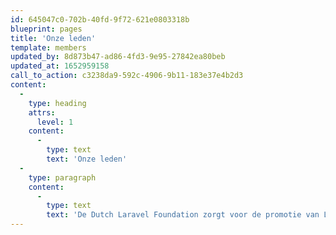 ```yaml
---
id: 645047c0-702b-40fd-9f72-621e0803318b
blueprint: pages
title: 'Onze leden'
template: members
updated_by: 8d873b47-ad86-4fd3-9e95-27842ea80beb
updated_at: 1652959158
call_to_action: c3238da9-592c-4906-9b11-183e37e4b2d3
content:
  -
    type: heading
    attrs:
      level: 1
    content:
      -
        type: text
        text: 'Onze leden'
  -
    type: paragraph
    content:
      -
        type: text
        text: 'De Dutch Laravel Foundation zorgt voor de promotie van Laravel en stimuleert kennisuitwisseling tussen Laravel developers in Nederland. Opdrachtgevers van webapplicaties kunnen via de stichting geschikte Laravel developers vinden.'
---
```

